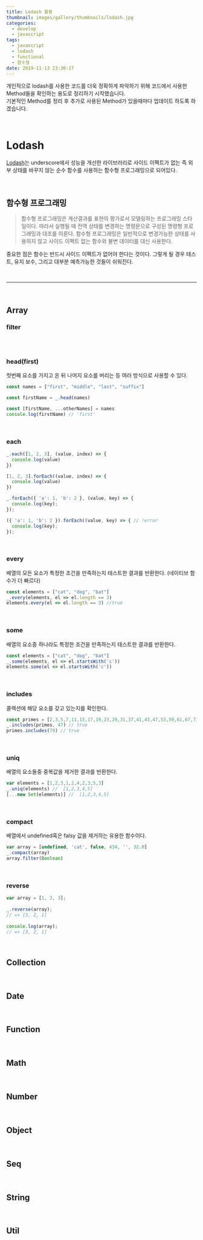 ```yaml
---
title: Lodash 활용
thumbnail: images/gallery/thumbnails/lodash.jpg
categories:
  - develop
  - javascript
tags:
  - javascript
  - lodash
  - functional
  - 함수형
date: 2019-11-13 23:30:17
---
```



개인적으로 lodash를 사용한 코드를 더욱 정확하게 파악하기 위해 코드에서 사용한 Method들을 확인하는 용도로 정리하기 시작했습니다.  
기본적인 Method를 정리 후 추가로 사용된 Method가 있을때마다 업데이트 하도록 하겠습니다.

<br/>

# Lodash
[Lodash](https://lodash.com/docs/4.17.15#findIndex)는 underscore에서 성능을 개선한 라이브러리로 사이드 이펙트가 없는 즉 외부 상태를 바꾸지 않는 순수 함수를 사용하는 함수형 프로그래밍으로 되어있다.

<br/>

## 함수형 프로그래밍
> 함수형 프로그래밍은 계산결과를 표현의 평가로서 모델링하는 프로그래밍 스타일이다. 따라서 실행될 때 전역 상태를 변경하는 명령문으로 구성된 명령형 프로그래밍과 대조를 이룬다. 함수형 프로그래밍은 일반적으로 변경가능한 상태를 사용하지 않고 사이드 이펙트 없는 함수와 불변 데이터를 대신 사용한다.

중요한 점은 함수는 반드시 사이드 이펙트가 없어야 한다는 것이다. 그렇게 될 경우 테스트, 유지 보수, 그리고 대부분 예측가능한 것들이 쉬워진다.

<br/>
<!-- more -->


---

<br/>

## Array

### filter
```javascript

```

<br/>

### head(first)
첫번째 요소를 가지고 온 뒤 나머지 요소를 버리는 등 여러 방식으로 사용할 수 있다.
```javascript
const names = ["first", "middle", "last", "suffix"]

const firstName = _.head(names) 

const [firstName, ...otherNames] = names
console.log(firstName) // 'first'
```

<br/>


### each
```javascript
_.each([1, 2, 3], (value, index) => {
  console.log(value)
})

[1, 2, 3].forEach((value, index) => {
  console.log(value)
})

_.forEach({ 'a': 1, 'b': 2 }, (value, key) => {
  console.log(key);
});

({ 'a': 1, 'b': 2 }).forEach((value, key) => { // !error
  console.log(key); 
});
```

<br/>

### every
배열의 모든 요소가 특정한 조건을 만족하는지 테스트한 결과를 반환한다. (네이티브 함수가 더 빠르다)
```javascript
const elements = ["cat", "dog", "bat"]
_.every(elements, el => el.length == 3)
elements.every(el => el.length == 3) //true
```

<br/>

### some
배열의 요소중 하나라도 특정한 조건을 만족하는지 테스트한 결과를 반환한다.
```javascript
const elements = ["cat", "dog", "bat"]
_.some(elements, el => el.startsWith('c'))
elements.some(el => el.startsWith('c'))
```

<br/>

### includes
콜렉션에 해당 요소를 갖고 있는지를 확인한다.
```javascript
const primes = [2,3,5,7,11,13,17,19,23,29,31,37,41,43,47,53,59,61,67,71,73,79,83,97]
_.includes(primes, 47) // true
primes.includes(79) // true
```

<br/>

### uniq   
배열의 요소들중 중복값을 제거한 결과를 반환한다.
```javascript
var elements = [1,2,3,1,2,4,2,3,5,3]
_.uniq(elements) //  [1,2,3,4,5]
[...new Set(elements)] //  [1,2,3,4,5]
```

<br/>

### compact   
배열에서 undefined혹은 falsy 값을 제거하는 유용한 함수이다.
```javascript
var array = [undefined, 'cat', false, 434, '', 32.0]
_.compact(array)
array.filter(Boolean)
```

<br/>

### reverse
```javascript
var array = [1, 2, 3];
 
_.reverse(array);
// => [3, 2, 1]
 
console.log(array);
// => [3, 2, 1]
```

<br/>

## Collection

<br/>

## Date

<br/>


## Function

<br/>


## Math

<br/>


## Number

<br/>


## Object

<br/>


## Seq

<br/>


## String

<br/>


## Util